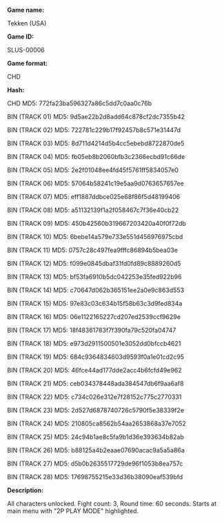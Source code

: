 **Game name:**

Tekken (USA)

**Game ID:**

SLUS-00006

**Game format:**

CHD

**Hash:**

CHD MD5: 772fa23ba596327a86c5dd7c0aa0c76b

BIN (TRACK 01) MD5: 9d5ae22b2d8add64c878cf2dc7355b42

BIN (TRACK 02) MD5: 722781c229b17f92457b8c571e31447d

BIN (TRACK 03) MD5: 8d711d4214d5b4cc5ebebd8722870de5

BIN (TRACK 04) MD5: fb05eb8b2060bfb3c2366ecbd91c66de

BIN (TRACK 05) MD5: 2e2f01048ee4fd45f5761ff5834057e0

BIN (TRACK 06) MD5: 57064b58241c19e5aa9d0763657657ee

BIN (TRACK 07) MD5: eff1887ddbce025e68f86f5d48199406

BIN (TRACK 08) MD5: a51132139f1a2f058467c7f36e40cb22

BIN (TRACK 09) MD5: 450b42560b319667203420a40f0f72db

BIN (TRACK 10) MD5: 6bebe14a579e733e551d456976975cbd

BIN (TRACK 11) MD5: 0757c28c497fea9fffc86894b5bea03e

BIN (TRACK 12) MD5: f099e0845dbaf31fd0fd89c8889260d5

BIN (TRACK 13) MD5: bf53fa6910b5dc042253e35fed922b96

BIN (TRACK 14) MD5: c70647d062b365151ee2a0e9c863d553

BIN (TRACK 15) MD5: 97e83c03c634b15f58b63c3d9fed834a

BIN (TRACK 16) MD5: 06e1122165227cd207ed2539ccf9629e

BIN (TRACK 17) MD5: 18f48361783f7f390fa79c520fa04747

BIN (TRACK 18) MD5: e973d2911500501e3052dd0bfccb4621

BIN (TRACK 19) MD5: 684c9364834603d9593f0a1e01cd2c95

BIN (TRACK 20) MD5: 46fce44ad177dde2acc4b6fcfd49e962

BIN (TRACK 21) MD5: ceb034378448ada384547db6f9aa6af8

BIN (TRACK 22) MD5: c734c026e312e7f28152c775c2770331

BIN (TRACK 23) MD5: 2d527d6878740726c5790f5e38339f2e

BIN (TRACK 24) MD5: 210805ca8562b54aa2653868a37e7052

BIN (TRACK 25) MD5: 24c94b1ae8c5fa9b1d36e393634b82ab

BIN (TRACK 26) MD5: b88125a4b2eaae07690acac9a5a5a86a

BIN (TRACK 27) MD5: d5b0b2635517729de96f1053b8ea757c

BIN (TRACK 28) MD5: 17698755215e33d36b38090eaf539bfd

**Description:**

All characters unlocked. Fight count: 3, Round time: 60 seconds. Starts at main menu with "2P PLAY MODE" highlighted.